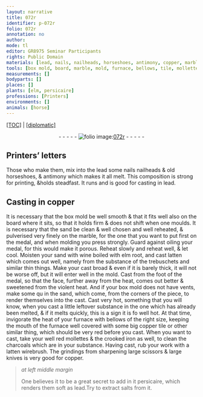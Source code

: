 ```yaml
---
layout: narrative
title: 072r
identifier: p-072r
folio: 072r
annotation: no
author:
mode: tl
editor: GR8975 Seminar Participants
rights: Public Domain
materials: [lead, nails, nailheads, horseshoes, antimony, copper, marble, oiling, wine boiled with elm root, latten, substance of the trebuschets, tile, iron, charcoals, grindings from sharpening large scissors & large knives, persicaire, salts]
tools: [box mold, board, marble, mold, furnace, bellows, tile, mollettes, crooked iron, latten wirebrush]
measurements: []
bodyparts: []
places: []
plants: [elm, persicaire]
professions: [Printers]
environments: []
animals: [horse]
---
```


 <p><a href="{{ site.baseurl }}/translation/">[TOC]</a> | <a href="{{ site.baseurl }}/texts/p-072r_tc/" target="_blank">[diplomatic]</a></p><div class="folio" align="center">- - - - - <a href="http://gallica.bnf.fr/ark:/12148/btv1b10500001g/f149.item" target="_blank"><img src="https://cu-mkp.github.io/2017-workshop-edition/assets/photo-icon.png" alt="folio image: " style="display:inline-block; margin-bottom:-3px;"/>072r</a> - - - - - </div>  
  

## <span class="pro">Printers</span>’ letters

 
Those who make them, mix into the <span class="m">lead</span> some <span class="del"><span class="m">nails</span></span> <span class="m">nailheads</span> & old <span class="m"><span class="al">horse</span>shoes</span>, & <span class="m">antimony</span> which makes it all melt. This composition is strong for printing, &holds steadfast. It runs and is good for casting in <span class="m">lead</span>.
 
 
  

## Casting in <span class="m">copper</span> 

 
It is necessary that the <span class="tl">box mold</span> be well smooth & that it fits well also on the <span class="tl">board</span> where it sits, so that it holds firm & does not shift when one moulds. It is necessary that the sand be clean & well chosen and well reheated, & pulverised very finely on the <span class="tl"><span class="m">marble</span></span>, for the one that you want to put first on the medal, and when molding you press strongly. Guard against <span class="m">oiling</span> your medal, for this would make it porous. Reheat slowly and reheat well, & let cool. Moisten your sand with <span class="m">wine boiled with <span class="pa">elm</span> root</span>, and cast <span class="m">latten</span> which comes out well, namely from the <span class="m">substance of the trebuschets</span> and similar thin things. Make your cast broad & even if it is barely thick, it will not be worse off, but it will enter well in the <span class="tl">mold</span>. Cast from the foot of the medal, so that the face, further away from the heat, comes out better & sweetened from the violent heat. And if your <span class="tl">box mold</span> does not have vents, make some <span class="del">qu</span> in the sand, which come, from the corners of the piece, to render themselves into the cast. Cast very hot, something that you will know, when you cast a little leftover substance in the one which has already been melted, & if it melts quickly, this is a sign it is <span class="del">fo</span> well hot. At that time, invigorate the heat of your <span class="tl">furnace</span> with <span class="tl">bellows</span> of the right size, keeping the mouth of the <span class="tl">furnace</span> well covered with some big <span class="del"><span class="m">copper</span></span> <span class="tl"><span class="m">tile</span></span> or other similar thing, which should be very red before you cast. When you want to cast, take your well red <span class="tl">mollettes</span> & the <span class="tl">crooked <span class="m">iron</span></span> as well, to clean the <span class="m">charcoals</span> which are in your substance. Having cast, rub your work with a <span class="tl"><span class="m">latten</span> wirebrush</span>. The <span class="m">grindings from sharpening large scissors & large knives</span> is very good for <span class="m">copper</span>.
 
> *at left middle margin*
> 
> 
>   One believes it to be a great secret to add in it <span class="m"><span class="pa">persicaire</span></span>, which renders them soft as <span class="m">lead</span>.Try to extract <span class="m">salts</span> from it.

 